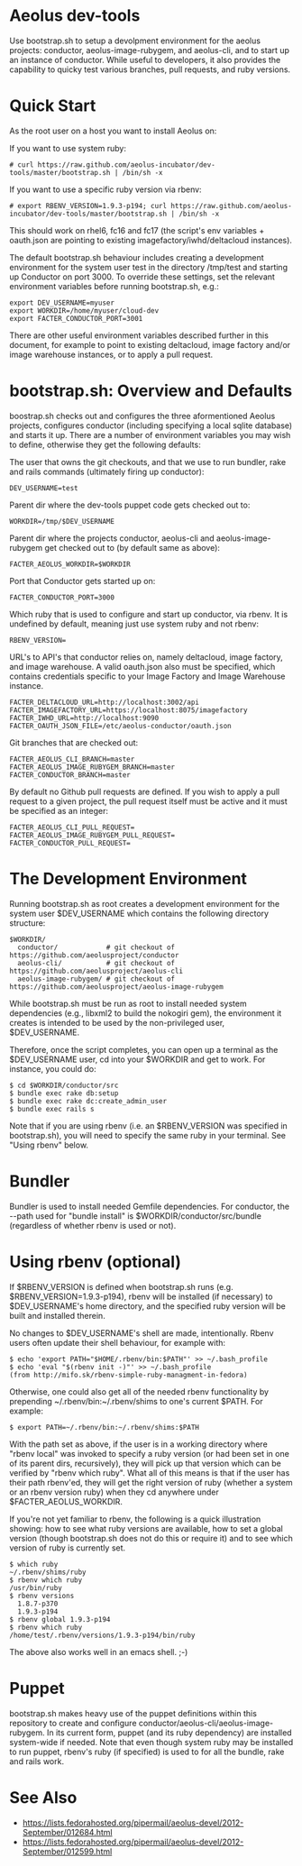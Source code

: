 # Aeolus dev-tools

Use bootstrap.sh to setup a devolpment environment for the aeolus
projects: conductor, aeolus-image-rubygem, and aeolus-cli, and to
start up an instance of conductor.  While useful to developers, it
also provides the capability to quicky test various branches, pull
requests, and ruby versions.

# Quick Start

As the root user on a host you want to install Aeolus on:

  If you want to use system ruby:

    # curl https://raw.github.com/aeolus-incubator/dev-tools/master/bootstrap.sh | /bin/sh -x

  If you want to use a specific ruby version via rbenv:

    # export RBENV_VERSION=1.9.3-p194; curl https://raw.github.com/aeolus-incubator/dev-tools/master/bootstrap.sh | /bin/sh -x

This should work on rhel6, fc16 and fc17 (the script's env variables +
oauth.json are pointing to existing imagefactory/iwhd/deltacloud
instances).

The default bootstrap.sh behaviour includes creating a development
environment for the system user test in the directory /tmp/test and
starting up Conductor on port 3000.  To override these settings, set
the relevant environment variables before running bootstrap.sh, e.g.:

    export DEV_USERNAME=myuser
    export WORKDIR=/home/myuser/cloud-dev
    export FACTER_CONDUCTOR_PORT=3001

There are other useful environment variables described further in this
document, for example to point to existing deltacloud, image factory
and/or image warehouse instances, or to apply a pull request.

# bootstrap.sh: Overview and Defaults

boostrap.sh checks out and configures the three aformentioned Aeolus
projects, configures conductor (including specifying a local sqlite
database) and starts it up.  There are a number of environment
variables you may wish to define, otherwise they get the following
defaults:

  The user that owns the git checkouts, and that we use to run
  bundler, rake and rails commands (ultimately firing up conductor):

    DEV_USERNAME=test

  Parent dir where the dev-tools puppet code gets checked out to:

    WORKDIR=/tmp/$DEV_USERNAME

  Parent dir where the projects conductor, aeolus-cli and
  aeolus-image-rubygem get checked out to (by default same as above):

    FACTER_AEOLUS_WORKDIR=$WORKDIR

  Port that Conductor gets started up on:

    FACTER_CONDUCTOR_PORT=3000

  Which ruby that is used to configure and start up conductor, via
  rbenv.  It is undefined by default, meaning just use system ruby and
  not rbenv:

    RBENV_VERSION=

  URL's to API's that conductor relies on, namely deltacloud, image
  factory, and image warehouse.  A valid oauth.json also must be
  specified, which contains credentials specific to your Image Factory
  and Image Warehouse instance.

    FACTER_DELTACLOUD_URL=http://localhost:3002/api
    FACTER_IMAGEFACTORY_URL=https://localhost:8075/imagefactory
    FACTER_IWHD_URL=http://localhost:9090
    FACTER_OAUTH_JSON_FILE=/etc/aeolus-conductor/oauth.json

  Git branches that are checked out:

    FACTER_AEOLUS_CLI_BRANCH=master
    FACTER_AEOLUS_IMAGE_RUBYGEM_BRANCH=master
    FACTER_CONDUCTOR_BRANCH=master

  By default no Github pull requests are defined.  If you wish to
  apply a pull request to a given project, the pull request itself
  must be active and it must be specified as an integer:

    FACTER_AEOLUS_CLI_PULL_REQUEST=
    FACTER_AEOLUS_IMAGE_RUBYGEM_PULL_REQUEST=
    FACTER_CONDUCTOR_PULL_REQUEST=


# The Development Environment

Running bootstrap.sh as root creates a development environment for the
system user $DEV_USERNAME which contains the following directory
structure:

    $WORKDIR/
      conductor/            # git checkout of https://github.com/aeolusproject/conductor
      aeolus-cli/           # git checkout of https://github.com/aeolusproject/aeolus-cli
      aeolus-image-rubygem/ # git checkout of https://github.com/aeolusproject/aeolus-image-rubygem

While bootstrap.sh must be run as root to install needed system
dependencies (e.g., libxml2 to build the nokogiri gem), the
environment it creates is intended to be used by the non-privileged
user, $DEV_USERNAME.

Therefore, once the script completes, you can open up a terminal as
the $DEV_USERNAME user, cd into your $WORKDIR and get to work.  For
instance, you could do:

    $ cd $WORKDIR/conductor/src
    $ bundle exec rake db:setup
    $ bundle exec rake dc:create_admin_user
    $ bundle exec rails s

Note that if you are using rbenv (i.e. an $RBENV_VERSION was specified
in bootstrap.sh), you will need to specify the same ruby in your
terminal.  See "Using rbenv" below.

# Bundler

Bundler is used to install needed Gemfile dependencies.  For
conductor, the --path used for "bundle install" is
$WORKDIR/conductor/src/bundle (regardless of whether rbenv is used or
not).

# Using rbenv (optional)

If $RBENV_VERSION is defined when bootstrap.sh runs
(e.g. $RBENV_VERSION=1.9.3-p194), rbenv will be installed (if
necessary) to $DEV_USERNAME's home directory, and the specified ruby
version will be built and installed therein.

No changes to $DEV_USERNAME's shell are made, intentionally.  Rbenv
users often update their shell behaviour, for example with:

    $ echo 'export PATH="$HOME/.rbenv/bin:$PATH"' >> ~/.bash_profile
    $ echo 'eval "$(rbenv init -)"' >> ~/.bash_profile
    (from http://mifo.sk/rbenv-simple-ruby-managment-in-fedora)

Otherwise, one could also get all of the needed rbenv functionality by
prepending ~/.rbenv/bin:~/.rbenv/shims to one's current $PATH.  For
example:

    $ export PATH=~/.rbenv/bin:~/.rbenv/shims:$PATH

With the path set as above, if the user is in a working directory
where "rbenv local" was invoked to specify a ruby version (or had been
set in one of its parent dirs, recursively), they will pick up that
version which can be verified by "rbenv which ruby".  What all of this
means is that if the user has their path rbenv'ed, they will get the
right version of ruby (whether a system or an rbenv version ruby) when
they cd anywhere under $FACTER_AEOLUS_WORKDIR.

If you're not yet familiar to rbenv, the following is a quick
illustration showing: how to see what ruby versions are available, how
to set a global version (though bootstrap.sh does not do this or
require it) and to see which version of ruby is currently set.

    $ which ruby
    ~/.rbenv/shims/ruby
    $ rbenv which ruby
    /usr/bin/ruby
    $ rbenv versions
      1.8.7-p370
      1.9.3-p194
    $ rbenv global 1.9.3-p194
    $ rbenv which ruby
    /home/test/.rbenv/versions/1.9.3-p194/bin/ruby

The above also works well in an emacs shell.  ;-)

# Puppet

bootstrap.sh makes heavy use of the puppet definitions within this
repository to create and configure
conductor/aeolus-cli/aeolus-image-rubygem.  In its current form,
puppet (and its ruby dependency) are installed system-wide if needed.
Note that even though system ruby may be installed to run puppet,
rbenv's ruby (if specified) is used to for all the bundle, rake and
rails work.

# See Also

* https://lists.fedorahosted.org/pipermail/aeolus-devel/2012-September/012684.html
* https://lists.fedorahosted.org/pipermail/aeolus-devel/2012-September/012599.html
